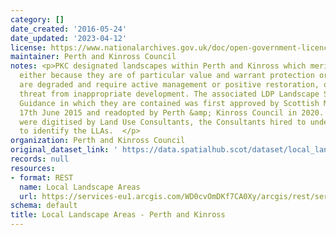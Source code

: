 ```yaml
---
category: []
date_created: '2016-05-24'
date_updated: '2023-04-12'
license: https://www.nationalarchives.gov.uk/doc/open-government-licence/version/3/
maintainer: Perth and Kinross Council
notes: <p>PKC designated landscapes within Perth and Kinross which merit special attention,
  either because they are of particular value and warrant protection or because they
  are degraded and require active management or positive restoration, or are under
  threat from inappropriate development. The associated LDP Landscape Supplementary
  Guidance in which they are contained was first approved by Scottish Ministers on
  17th June 2015 and readopted by Perth &amp; Kinross Council in 2020. The polygons
  were digitised by Land Use Consultants, the Consultants hired to undertake the study
  to identify the LLAs.  </p>
organization: Perth and Kinross Council
original_dataset_link: ' https://data.spatialhub.scot/dataset/local_landscape_designation-pk'
records: null
resources:
- format: REST
  name: Local Landscape Areas
  url: https://services-eu1.arcgis.com/WD0cvOmDKf7CA0Xy/arcgis/rest/services/Local_Landscape_Area/FeatureServer/28/query?outFields=*&where=1%3D1
schema: default
title: Local Landscape Areas - Perth and Kinross
---
```

